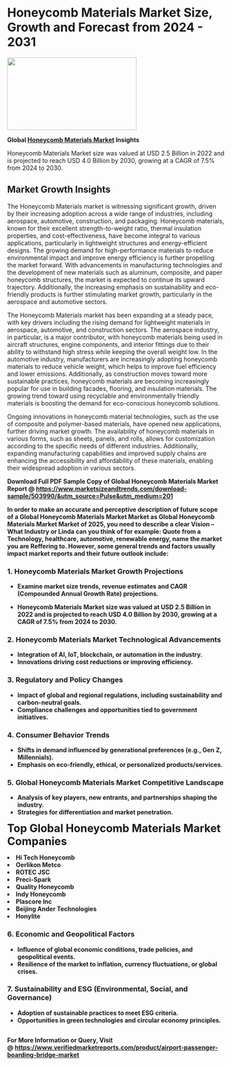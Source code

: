 <H1>Honeycomb Materials Market Size, Growth and Forecast from 2024 - 2031</H1><img class="aligncenter size-medium wp-image-584254" src="https://thirdeyenews.in/wp-content/uploads/2024/09/Global-Market-Research-300x168.jpeg" alt="" width="300" height="168" /><p><strong>Global&nbsp;<a href="https://www.marketsizeandtrends.com/download-sample/503990/&amp;utm_source=Pulse&amp;utm_medium=201">Honeycomb Materials Market</a> Insights</strong></p><p>Honeycomb Materials Market size was valued at USD 2.5 Billion in 2022 and is projected to reach USD 4.0 Billion by 2030, growing at a CAGR of 7.5% from 2024 to 2030.</p><p><h2>Market Growth Insights</h2> <p>The Honeycomb Materials market is witnessing significant growth, driven by their increasing adoption across a wide range of industries, including aerospace, automotive, construction, and packaging. Honeycomb materials, known for their excellent strength-to-weight ratio, thermal insulation properties, and cost-effectiveness, have become integral to various applications, particularly in lightweight structures and energy-efficient designs. The growing demand for high-performance materials to reduce environmental impact and improve energy efficiency is further propelling the market forward. With advancements in manufacturing technologies and the development of new materials such as aluminum, composite, and paper honeycomb structures, the market is expected to continue its upward trajectory. Additionally, the increasing emphasis on sustainability and eco-friendly products is further stimulating market growth, particularly in the aerospace and automotive sectors.</p> <p><strong></strong></p> <p>The Honeycomb Materials market has been expanding at a steady pace, with key drivers including the rising demand for lightweight materials in aerospace, automotive, and construction sectors. The aerospace industry, in particular, is a major contributor, with honeycomb materials being used in aircraft structures, engine components, and interior fittings due to their ability to withstand high stress while keeping the overall weight low. In the automotive industry, manufacturers are increasingly adopting honeycomb materials to reduce vehicle weight, which helps to improve fuel efficiency and lower emissions. Additionally, as construction moves toward more sustainable practices, honeycomb materials are becoming increasingly popular for use in building facades, flooring, and insulation materials. The growing trend toward using recyclable and environmentally friendly materials is boosting the demand for eco-conscious honeycomb solutions.</p> <p>Ongoing innovations in honeycomb material technologies, such as the use of composite and polymer-based materials, have opened new applications, further driving market growth. The availability of honeycomb materials in various forms, such as sheets, panels, and rolls, allows for customization according to the specific needs of different industries. Additionally, expanding manufacturing capabilities and improved supply chains are enhancing the accessibility and affordability of these materials, enabling their widespread adoption in various sectors.</p> <p><strong></p><p><span class=""><strong>Download Full PDF Sample Copy of Global Honeycomb Materials Market Report</strong> @ <a href="https://www.marketsizeandtrends.com/download-sample/503990/&amp;utm_source=Pulse&amp;utm_medium=201" target="_blank">https://www.marketsizeandtrends.com/download-sample/503990/&amp;utm_source=Pulse&amp;utm_medium=201</a></span></p><p>In order to make an accurate and perceptive description of future scope of a Global&nbsp;Honeycomb Materials Market Market as Global&nbsp;Honeycomb Materials Market Market of 2025, you need to describe a clear Vision &ndash; What Industry or Linda can you think of for example: Quote from a Technology, healthcare, automotive, renewable energy, name the market you are Reffering to. However, some general trends and factors usually impact market reports and their future outlook include:</p><h3>1.&nbsp;<strong>Honeycomb Materials Market Growth Projections</strong></h3><ul><li>Examine market size trends, revenue estimates and CAGR (Compounded Annual Growth Rate) projections.</li><li><p>Honeycomb Materials Market size was valued at USD 2.5 Billion in 2022 and is projected to reach USD 4.0 Billion by 2030, growing at a CAGR of 7.5% from 2024 to 2030.</p></li></ul><h3>2.&nbsp;<strong>Honeycomb Materials Market Technological Advancements</strong></h3><ul><li>Integration of AI, IoT, blockchain, or automation in the industry.</li><li>Innovations driving cost reductions or improving efficiency.</li></ul><h3>3.&nbsp;<strong>Regulatory and Policy Changes</strong></h3><ul><li>Impact of global and regional regulations, including sustainability and carbon-neutral goals.</li><li>Compliance challenges and opportunities tied to government initiatives.</li></ul><h3>4.&nbsp;<strong>Consumer Behavior Trends</strong></h3><ul><li>Shifts in demand influenced by generational preferences (e.g., Gen Z, Millennials).</li><li>Emphasis on eco-friendly, ethical, or personalized products/services.</li></ul><h3>5.&nbsp;<strong>Global Honeycomb Materials Market Competitive Landscape</strong></h3><ul><li>Analysis of key players, new entrants, and partnerships shaping the industry.</li><li>Strategies for differentiation and market penetration.</li></ul><p data-pm-slice="1 1 []"><span style="color: inherit; font-family: inherit; font-size: 25px;">Top Global Honeycomb Materials Market Companies</span></p><div class="" data-test-id=""><p><li>Hi Tech Honeycomb</li><li> Oerlikon Metco</li><li> ROTEC JSC</li><li> Preci-Spark</li><li> Quality Honeycomb</li><li> Indy Honeycomb</li><li> Plascore Inc</li><li> Beijing Ander Technologies</li><li> Honylite</li></p></div><h3>6.&nbsp;<strong>Economic and Geopolitical Factors</strong></h3><ul><li>Influence of global economic conditions, trade policies, and geopolitical events.</li><li>Resilience of the market to inflation, currency fluctuations, or global crises.</li></ul><h3>7.&nbsp;<strong>Sustainability and ESG (Environmental, Social, and Governance)</strong></h3><ul><li>Adoption of sustainable practices to meet ESG criteria.</li><li>Opportunities in green technologies and circular economy principles.</li></ul><h2><strong style="font-size: 14px;">For More Information or Query, Visit @&nbsp;</strong><a style="background-color: #ffffff; font-size: 14px;" href="https://www.marketsizeandtrends.com/report/honeycomb-materials-market/" target="_blank">https://www.verifiedmarketreports.com/product/airport-passenger-boarding-bridge-market</a></h2>
